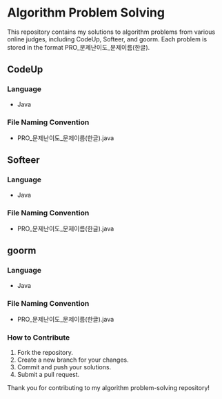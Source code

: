# Algorithm Problem Solving

This repository contains my solutions to algorithm problems from various online judges, including CodeUp, Softeer, and goorm. Each problem is stored in the format PRO_문제난이도_문제이름(한글).

## CodeUp

### Language
- Java

### File Naming Convention
- PRO_문제난이도_문제이름(한글).java

## Softeer

### Language
- Java

### File Naming Convention
- PRO_문제난이도_문제이름(한글).java

## goorm

### Language
- Java

### File Naming Convention
- PRO_문제난이도_문제이름(한글).java

### How to Contribute
1. Fork the repository.
2. Create a new branch for your changes.
3. Commit and push your solutions.
4. Submit a pull request.

Thank you for contributing to my algorithm problem-solving repository!
